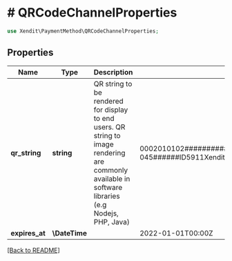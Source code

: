 # # QRCodeChannelProperties


```php
use Xendit\PaymentMethod\QRCodeChannelProperties;
```

## Properties

Name | Type | Description | Examples | Notes
------------ | ------------- | ------------- | ------------- | ------------- 
**qr_string** | **string** | QR string to be rendered for display to end users. QR string to image rendering are commonly available in software libraries (e.g Nodejs, PHP, Java) | 0002010102##########CO.XENDIT.WWW011893600#######14220002152#####414220010303TTT####015CO.XENDIT.WWW02180000000000000000000TTT52  045######ID5911XenditQRIS6007Jakarta6105121606##########3k1mOnF73h11111111#3k1mOnF73h6v53033605401163040BDB |  [optional]
**expires_at** | **\DateTime** |  | 2022-01-01T00:00Z |  [optional]

[[Back to README]](../../README.md)
